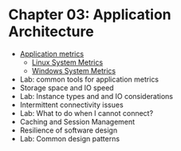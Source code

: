 # Chapter 03: Application Architecture

* [Application metrics](./ApplicationMetrics.md)
  * [Linux System Metrics](./LinuxSystemMetrics.md)
  * [Windows System Metrics](./WindowsSystemMetrics.md)
* Lab: common tools for application metrics
* Storage space and IO speed
* Lab: Instance types and and IO considerations
* Intermittent connectivity issues
* Lab: What to do when I cannot connect?
* Caching and Session Management
* Resilience of software design
* Lab: Common design patterns